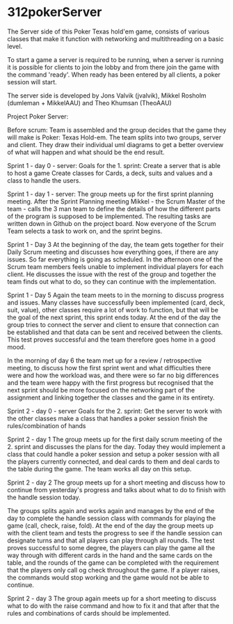 # 312pokerServer

The Server side of this Poker Texas hold'em game, consists of various classes that make it function with networking and multithreading on a basic level.

To start a game a server is required to be running, when a server is running it is possible for clients to join the lobby and from there join the game with the command 'ready'. When ready has been entered by all clients, a poker session will start.

The server side is developed by Jons Valvik (jvalvik), Mikkel Rosholm (dumleman + MikkelAAU) and Theo Khumsan (TheoAAU)

Project Poker Server:

Before scrum:
Team is assembled and the group decides that the game they will make is Poker: Texas Hold-em. The team splits into two groups, server and client. They draw their individual uml diagrams to get a better overview of what will happen and what should be the end result.

Sprint 1 - day 0 - server:
Goals for the 1. sprint:
Create a server that is able to host a game
Create classes for Cards, a deck, suits and values and a class to handle the users.

Sprint 1 - day 1 - server:
The group meets up for the first sprint planning meeting. After the Sprint Planning meeting Mikkel - the Scrum Master of the team - calls the 3 man team to define the details of how the different parts of the program is supposed to be implemented. The resulting tasks are written down in Github on the project board. Now everyone of the Scrum Team selects a task to work on, and the sprint begins.

Sprint 1 - Day 3
At the beginning of the day, the team gets together for their Daily Scrum meeting and discusses how everything goes, if there are any issues. So far everything is going as scheduled. In the afternoon one of the Scrum team members feels unable to implement individual players for each client. He discusses the issue with the rest of the group and together the team finds out what to do, so they can continue with the implementation.

Sprint 1 - Day 5
Again the team meets to in the morning to discuss progress and issues. Many classes have successfully been implemented (card, deck, suit, value), other classes require a lot of work to function, but that will be the goal of the next sprint, this sprint ends today. At the end of the day the group tries to connect the server and client to ensure that connection can be established and that data can be sent and received between the clients. This test proves successful and the team therefore goes home in a good mood.

In the morning of day 6 the team met up for a review / retrospective meeting, to discuss how the first sprint went and what difficulties there were and how the workload was, and there were so far no big differences and the team were happy with the first progress but recognised that the next sprint should be more focused on the networking part of the assignment and linking together the classes and the game in its entirety.

Sprint 2 - day 0 - server
Goals for the 2. sprint:
Get the server to work with the other classes
make a class that handles a poker session
finish the rules/combination of hands

Sprint 2 - day 1
The group meets up for the first daily scrum meeting of the 2. sprint and discusses the plans for the day. Today they would implement a class that could handle a poker session and setup a poker session with all the players currently connected, and deal cards to them and deal cards to the table during the game. The team works all day on this setup.

Sprint 2 - day 2
The group meets up for a short meeting and discuss how to continue from yesterday's progress and talks about what to do to finish with the handle session today.

The groups splits again and works again and manages by the end of the day  to complete the handle session class with commands for playing the game (call, check, raise, fold).
At the end of the day the group meets up with the client team and tests the progress to see if the handle session can designate turns and that all players can play through all rounds.
The test proves successful to some degree, the players can play the game all the way through with different cards in the hand and the same cards on the table, and the rounds of the game can be completed with the requirement that the players only call og check throughout the game. If a player raises, the commands would stop working and the game would not be able to continue.

Sprint 2 - day 3
The group again meets up for a short meeting to discuss what to do with the raise command and how to fix it and that after that the rules and combinations of cards should be implemented.








